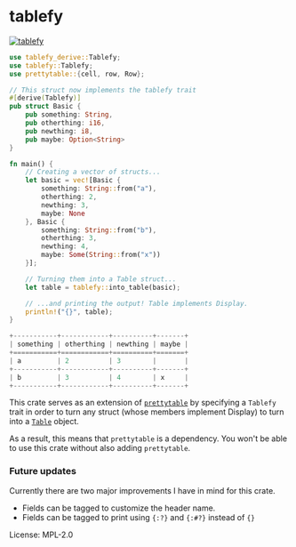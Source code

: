 # tablefy

[![tablefy](https://img.shields.io/crates/v/tablefy.svg)](https://crates.io/crates/tablefy)

```rust
use tablefy_derive::Tablefy;
use tablefy::Tablefy;
use prettytable::{cell, row, Row};

// This struct now implements the tablefy trait
#[derive(Tablefy)]
pub struct Basic {
    pub something: String,
    pub otherthing: i16,
    pub newthing: i8,
    pub maybe: Option<String>
}

fn main() {
    // Creating a vector of structs...
    let basic = vec![Basic {
        something: String::from("a"),
        otherthing: 2,
        newthing: 3,
        maybe: None
    }, Basic {
        something: String::from("b"),
        otherthing: 3,
        newthing: 4,
        maybe: Some(String::from("x"))
    }];

    // Turning them into a Table struct...
    let table = tablefy::into_table(basic);

    // ...and printing the output! Table implements Display.
    println!("{}", table);
}
```

```rust
+-----------+------------+----------+-------+
| something | otherthing | newthing | maybe |
+===========+============+==========+=======+
| a         | 2          | 3        |       |
+-----------+------------+----------+-------+
| b         | 3          | 4        | x     |
+-----------+------------+----------+-------+
```
This crate serves as an extension of [`prettytable`](https://docs.rs/prettytable-rs/0.8.0/prettytable/)
by specifying a `Tablefy` trait in order to turn any struct (whose members implement Display) to turn into
a [`Table`](https://docs.rs/prettytable-rs/0.8.0/prettytable/struct.Table.html) object.

As a result, this means that `prettytable` is a dependency. You won't be able to use this crate without
also adding `prettytable`.

### Future updates
Currently there are two major improvements I have in mind for this crate.

- Fields can be tagged to customize the header name.
- Fields can be tagged to print using `{:?}` and `{:#?}` instead of `{}`

License: MPL-2.0
